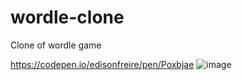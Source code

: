 # wordle-clone
Clone of wordle game

https://codepen.io/edisonfreire/pen/Poxbjae
![image](https://github.com/edisonfreire/wordle-clone/assets/88995647/9f0eb297-e32d-4e7e-9683-6a9adb04eca7)
